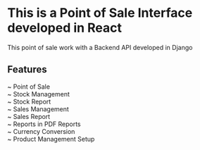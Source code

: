 # This is a Point of Sale Interface developed in React

This point of sale work with a Backend API developed in Django

## Features
~ Point of Sale \
~ Stock Management \
~ Stock Report \
~ Sales Management \
~ Sales Report \
~ Reports in PDF Reports \
~ Currency Conversion \
~ Product Management Setup